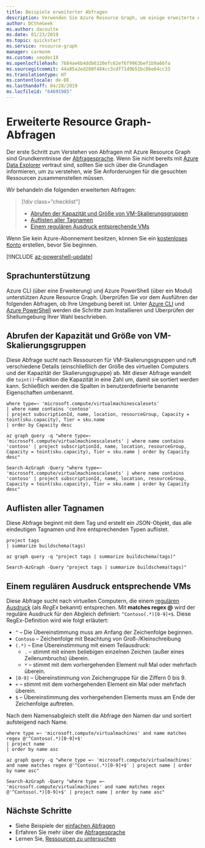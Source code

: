 ```yaml
---
title: Beispiele erweiterter Abfragen
description: Verwenden Sie Azure Resource Graph, um einige erweiterte Abfragen auszuführen, etwa zur VMSS-Kapazität, zum Auflisten sämtlicher verwendeter Tags und zum Abgleichen von virtuellen Computern mit regulären Ausdrücken.
author: DCtheGeek
ms.author: dacoulte
ms.date: 01/23/2019
ms.topic: quickstart
ms.service: resource-graph
manager: carmonm
ms.custom: seodec18
ms.openlocfilehash: 7684ae6b4ddb6320efc62ef6f9963bef1b9a66fa
ms.sourcegitcommit: 44a85a2ed288f484cc3cdf71d9b51bc0be64cc33
ms.translationtype: HT
ms.contentlocale: de-DE
ms.lasthandoff: 04/28/2019
ms.locfileid: "64691985"
---
```

# <a name="advanced-resource-graph-queries"></a>Erweiterte Resource Graph-Abfragen

Der erste Schritt zum Verstehen von Abfragen mit Azure Resource Graph sind Grundkenntnisse der [Abfragesprache](../concepts/query-language.md). Wenn Sie nicht bereits mit [Azure Data Explorer](../../../data-explorer/data-explorer-overview.md) vertraut sind, sollten Sie sich über die Grundlagen informieren, um zu verstehen, wie Sie Anforderungen für die gesuchten Ressourcen zusammenstellen müssen.

Wir behandeln die folgenden erweiterten Abfragen:

> [!div class="checklist"]
> - [Abrufen der Kapazität und Größe von VM-Skalierungsgruppen](#vmss-capacity)
> - [Auflisten aller Tagnamen](#list-all-tags)
> - [Einem regulären Ausdruck entsprechende VMs](#vm-regex)

Wenn Sie kein Azure-Abonnement besitzen, können Sie ein [kostenloses Konto](https://azure.microsoft.com/free) erstellen, bevor Sie beginnen.

[!INCLUDE [az-powershell-update](../../../../includes/updated-for-az.md)]

## <a name="language-support"></a>Sprachunterstützung

Azure CLI (über eine Erweiterung) und Azure PowerShell (über ein Modul) unterstützen Azure Resource Graph. Überprüfen Sie vor dem Ausführen der folgenden Abfragen, ob Ihre Umgebung bereit ist. Unter [Azure CLI](../first-query-azurecli.md#add-the-resource-graph-extension) und [Azure PowerShell](../first-query-powershell.md#add-the-resource-graph-module) werden die Schritte zum Installieren und Überprüfen der Shellumgebung Ihrer Wahl beschrieben.

## <a name="vmss-capacity"></a>Abrufen der Kapazität und Größe von VM-Skalierungsgruppen

Diese Abfrage sucht nach Ressourcen für VM-Skalierungsgruppen und ruft verschiedene Details (einschließlich der Größe des virtuellen Computers und der Kapazität der Skalierungsgruppe) ab. Mit dieser Abfrage wandelt die `toint()`-Funktion die Kapazität in eine Zahl um, damit sie sortiert werden kann. Schließlich werden die Spalten in benutzerdefinierte benannte Eigenschaften umbenannt.

```kusto
where type=~ 'microsoft.compute/virtualmachinescalesets'
| where name contains 'contoso'
| project subscriptionId, name, location, resourceGroup, Capacity = toint(sku.capacity), Tier = sku.name
| order by Capacity desc
```

```azurecli-interactive
az graph query -q "where type=~ 'microsoft.compute/virtualmachinescalesets' | where name contains 'contoso' | project subscriptionId, name, location, resourceGroup, Capacity = toint(sku.capacity), Tier = sku.name | order by Capacity desc"
```

```azurepowershell-interactive
Search-AzGraph -Query "where type=~ 'microsoft.compute/virtualmachinescalesets' | where name contains 'contoso' | project subscriptionId, name, location, resourceGroup, Capacity = toint(sku.capacity), Tier = sku.name | order by Capacity desc"
```

## <a name="list-all-tags"></a>Auflisten aller Tagnamen

Diese Abfrage beginnt mit dem Tag und erstellt ein JSON-Objekt, das alle eindeutigen Tagnamen und ihre entsprechenden Typen auflistet.

```kusto
project tags
| summarize buildschema(tags)
```

```azurecli-interactive
az graph query -q "project tags | summarize buildschema(tags)"
```

```azurepowershell-interactive
Search-AzGraph -Query "project tags | summarize buildschema(tags)"
```

## <a name="vm-regex"></a>Einem regulären Ausdruck entsprechende VMs

Diese Abfrage sucht nach virtuellen Computern, die einem [regulären Ausdruck](/dotnet/standard/base-types/regular-expression-language-quick-reference) (als _RegEx_ bekannt) entsprechen.
Mit **matches regex \@** wird der reguläre Ausdruck für den Abgleich definiert: `^Contoso(.*)[0-9]+$`. Diese RegEx-Definition wird wie folgt erläutert:

- `^` – Die Übereinstimmung muss am Anfang der Zeichenfolge beginnen.
- `Contoso` – Zeichenfolge mit Beachtung von Groß-/Kleinschreibung
- `(.*)` – Eine Übereinstimmung mit einem Teilausdruck:
  - `.` – stimmt mit einem beliebigen einzelnen Zeichen (außer eines Zeilenumbruchs) überein.
  - `*` – stimmt mit dem vorhergehenden Element null Mal oder mehrfach überein.
- `[0-9]` – Übereinstimmung von Zeichengruppe für die Ziffern 0 bis 9.
- `+` – stimmt mit dem vorhergehenden Element ein Mal oder mehrfach überein.
- `$` – Übereinstimmung des vorhergehenden Elements muss am Ende der Zeichenfolge auftreten.

Nach dem Namensabgleich stellt die Abfrage den Namen dar und sortiert aufsteigend nach Name.

```kusto
where type =~ 'microsoft.compute/virtualmachines' and name matches regex @'^Contoso(.*)[0-9]+$'
| project name
| order by name asc
```

```azurecli-interactive
az graph query -q "where type =~ 'microsoft.compute/virtualmachines' and name matches regex @'^Contoso(.*)[0-9]+$' | project name | order by name asc"
```

```azurepowershell-interactive
Search-AzGraph -Query "where type =~ 'microsoft.compute/virtualmachines' and name matches regex @'^Contoso(.*)[0-9]+$' | project name | order by name asc"
```

## <a name="next-steps"></a>Nächste Schritte

- Siehe Beispiele der [einfachen Abfragen](starter.md)
- Erfahren Sie mehr über die [Abfragesprache](../concepts/query-language.md)
- Lernen Sie, [Ressourcen zu untersuchen](../concepts/explore-resources.md)
